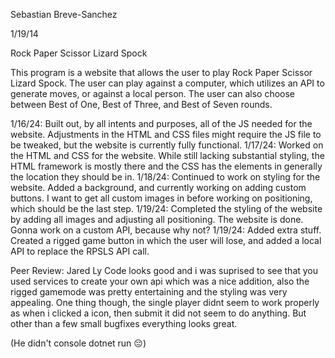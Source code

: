 Sebastian Breve-Sanchez

1/19/14

Rock Paper Scissor Lizard Spock

This program is a website that allows the user to play Rock Paper Scissor Lizard Spock. The user can play against a computer, which utilizes an API to generate moves, or against a local person. The user can also choose between Best of One, Best of Three, and Best of Seven rounds.

1/16/24: Built out, by all intents and purposes, all of the JS needed for the website. Adjustments in the HTML and CSS files might require the JS file to be tweaked, but the website is currently fully functional. 1/17/24: Worked on the HTML and CSS for the website. While still lacking substantial styling, the HTML framework is mostly there and the CSS has the elements in generally the location they should be in. 1/18/24: Continued to work on styling for the website. Added a background, and currently working on adding custom buttons. I want to get all custom images in before working on positioning, which should be the last step. 1/19/24: Completed the styling of the website by adding all images and adjusting all positioning. The website is done. Gonna work on a custom API, because why not? 1/19/24: Added extra stuff. Created a rigged game button in which the user will lose, and added a local API to replace the RPSLS API call. 

Peer Review: Jared Ly
Code looks good and i was suprised to see that you used services to create your own api which was a nice addition, also the rigged gamemode was pretty entertaining and the styling was very appealing.
One thing though, the single player didnt seem to work properly as when i clicked a icon, then submit it did not seem to do anything. But other than a few small bugfixes everything looks great.

(He didn't console dotnet run 😔)
